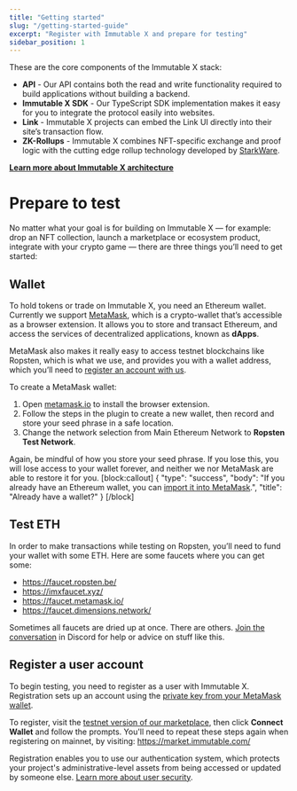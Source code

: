 ```yaml
---
title: "Getting started"
slug: "/getting-started-guide"
excerpt: "Register with Immutable X and prepare for testing"
sidebar_position: 1
---
```

These are the core components of the Immutable X stack: 
- **API** - Our API contains both the read and write functionality required to build applications without building a backend.
- **Immutable X SDK** - Our TypeScript SDK implementation makes it easy for you to integrate the protocol easily into websites. 
- **Link** - Immutable X projects can embed the Link UI directly into their site’s transaction flow.
- **ZK-Rollups** - Immutable X combines NFT-specific exchange and proof logic with the cutting edge rollup technology developed by [StarkWare](https://starkware.co/).

**[Learn more about Immutable X architecture](doc:architecture-overview)** 

# Prepare to test
No matter what your goal is for building on Immutable X — for example: drop an NFT collection, launch a marketplace or ecosystem product, integrate with your crypto game — there are three things you’ll need to get started:

## Wallet
To hold tokens or trade on Immutable X, you need an Ethereum wallet. Currently we support [MetaMask](https://metamask.io/), which is a crypto-wallet that’s accessible as a browser extension. It allows you to store and transact Ethereum, and access the services of decentralized applications, known as **dApps**.

MetaMask also makes it really easy to access testnet blockchains like Ropsten, which is what we use, and provides you with a wallet address, which you’ll need to [register an account with us](#register-a-user-account). 

To create a MetaMask wallet:
1. Open [metamask.io](https://metamask.io/) to install the browser extension.
2. Follow the steps in the plugin to create a new wallet, then record and store your seed phrase in a safe location.
3. Change the network selection from Main Ethereum Network to **Ropsten Test Network**.

Again, be mindful of how you store your seed phrase. If you lose this, you will lose access to your wallet forever, and neither we nor MetaMask are able to restore it for you.
[block:callout]
{
  "type": "success",
  "body": "If you already have an Ethereum wallet, you can [import it into MetaMask](https://metamask.zendesk.com/hc/en-us/articles/360015489331-How-to-import-an-Account).",
  "title": "Already have a wallet?"
}
[/block]
## Test ETH
In order to make transactions while testing on Ropsten, you’ll need to fund your wallet with some ETH. Here are some faucets where you can get some:
- https://faucet.ropsten.be/
- https://imxfaucet.xyz/ 
- https://faucet.metamask.io/
- https://faucet.dimensions.network/

Sometimes all faucets are dried up at once. There are others. [Join the conversation](https://discord.gg/TkVumkJ9D6) in Discord for help or advice on stuff like this. 

## Register a user account
To begin testing, you need to register as a user with Immutable X. Registration sets up an account using the [private key from your MetaMask wallet](https://metamask.zendesk.com/hc/en-us/articles/360015289632-How-to-Export-an-Account-Private-Key).

To register, visit the [testnet version of our marketplace](https://market.ropsten.immutable.com/), then click **Connect Wallet** and follow the prompts. You'll need to repeat these steps again when registering on mainnet, by visiting: https://market.immutable.com/ 

Registration enables you to use our authentication system, which protects your project's administrative-level assets from being accessed or updated by someone else. [Learn more about user security](doc:user-registration#user-security).